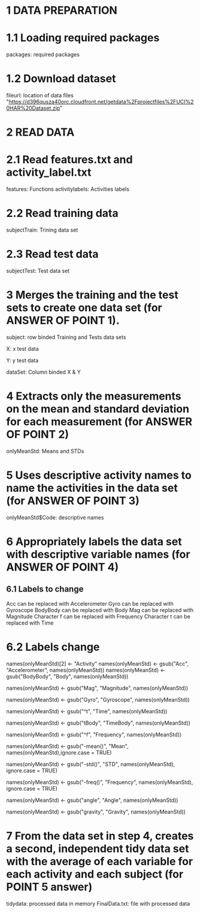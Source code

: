 # 1 DATA PREPARATION
# 1.1 Loading required packages
packages: required packages

# 1.2 Download dataset
fileurl: location of data files "https://d396qusza40orc.cloudfront.net/getdata%2Fprojectfiles%2FUCI%20HAR%20Dataset.zip"

# 2 READ DATA
# 2.1 Read features.txt and activity_label.txt
features: Functions
activitylabels: Activities labels

# 2.2 Read training data
subjectTrain: Trining data set

# 2.3 Read test data
subjectTest: Test data set

# 3 Merges the training and the test sets to create one data set (for ANSWER OF POINT 1).
subject: row binded Training and Tests data sets

X: x test data

Y: y test data

dataSet: Column binded X & Y 

# 4 Extracts only the measurements on the mean and standard deviation for each measurement (for ANSWER OF POINT 2)
onlyMeanStd: Means and STDs

# 5 Uses descriptive activity names to name the activities in the data set (for ANSWER OF POINT 3)
onlyMeanStd$Code: descriptive names

# 6 Appropriately labels the data set with descriptive variable names (for ANSWER OF POINT 4)
## 6.1 Labels to change
Acc can be replaced with Accelerometer
Gyro can be replaced with Gyroscope
BodyBody can be replaced with Body
Mag can be replaced with Magnitude
Character f can be replaced with Frequency
Character t can be replaced with Time

# 6.2 Labels change
names(onlyMeanStd)[2] <- "Activity"
names(onlyMeanStd) <- gsub("Acc", "Accelerometer", names(onlyMeanStd))
names(onlyMeanStd) <- gsub("BodyBody", "Body", names(onlyMeanStd))

names(onlyMeanStd) <- gsub("Mag", "Magnitude", names(onlyMeanStd))

names(onlyMeanStd) <- gsub("Gyro", "Gyroscope", names(onlyMeanStd))

names(onlyMeanStd) <- gsub("^t", "Time", names(onlyMeanStd))

names(onlyMeanStd) <- gsub("tBody", "TimeBody", names(onlyMeanStd))

names(onlyMeanStd) <- gsub("^f", "Frequency", names(onlyMeanStd))

names(onlyMeanStd) <- gsub("-mean()", "Mean", names(onlyMeanStd),ignore.case = TRUE)

names(onlyMeanStd) <- gsub("-std()", "STD", names(onlyMeanStd), ignore.case = TRUE)

names(onlyMeanStd) <- gsub("-freq()", "Frequency", names(onlyMeanStd), ignore.case = TRUE)

names(onlyMeanStd) <- gsub("angle", "Angle", names(onlyMeanStd))

names(onlyMeanStd) <- gsub("gravity", "Gravity", names(onlyMeanStd))

# 7 From the data set in step 4, creates a second, independent tidy data set with the average of each variable for each activity and each subject (for POINT 5 answer)
tidydata: processed data in memory
FinalData.txt: file with processed data
